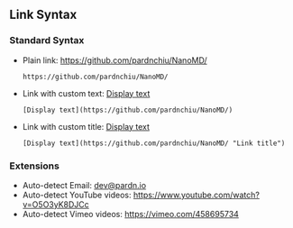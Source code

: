 ## Link Syntax

### Standard Syntax

- Plain link: https://github.com/pardnchiu/NanoMD/
    ```
    https://github.com/pardnchiu/NanoMD/
    ```
- Link with custom text: [Display text](https://github.com/pardnchiu/NanoMD/)
    ```
    [Display text](https://github.com/pardnchiu/NanoMD/)
    ```
- Link with custom title: [Display text](https://github.com/pardnchiu/NanoMD/ "Link title")
    ```
    [Display text](https://github.com/pardnchiu/NanoMD/ "Link title")
    ```

### Extensions

- Auto-detect Email: dev@pardn.io
- Auto-detect YouTube videos: https://www.youtube.com/watch?v=O5O3yK8DJCc
- Auto-detect Vimeo videos: https://vimeo.com/458695734